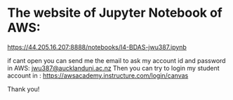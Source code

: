 # The website of Jupyter Notebook of AWS: 
https://44.205.16.207:8888/notebooks/I4-BDAS-jwu387.ipynb

if cant open you can send me the email to ask my account id and password in AWS: jwu387@aucklanduni.ac.nz
Then you can try to login my student account in :     https://awsacademy.instructure.com/login/canvas

Thank you!

